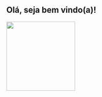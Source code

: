 ## Olá, seja bem vindo(a)!

<div>
  <img height="180cm" src="https://github-readme-stats.vercel.app/api/top-langs/?username=LuizadeJss&layout=compact&theme=radical"/>
</div>

